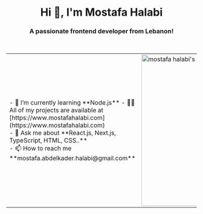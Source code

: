 <h1 align="center">Hi 👋, I'm Mostafa Halabi</h1>
<h3 align="center">A passionate frontend developer from Lebanon!</h3>
<table>
	<tbody>
		<tr>
			<td>- 🌱 I’m currently learning **Node.js**
			- 👨‍💻 All of my projects are available at [https://www.mostafahalabi.com](https://www.mostafahalabi.com)
			</br>
			- 💬 Ask me about **React.js, Next.js, TypeScript, HTML, CSS..**
			</br>
			- 📫 How to reach me **mostafa.abdelkader.halabi@gmail.com**</td>
			<br/>
			<td rowspan="4">
  			<img src="https://api.daily.dev/devcards/45e08494df11437f8affc7349e3fa65d.png?r=o85" width="400" alt="mostafa halabi's Dev Card"/>
			</td>
		</tr>
	</tbody>
</table>







  



